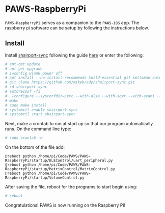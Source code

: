 # PAWS-RaspberryPi

`PAWS-RaspberryPi` serves as a companion to the `PAWS-iOS` app. The raspberry pi software can be setup by following the instructions below.

## Install

Install [shairport-sync](https://github.com/mikebrady/shairport-sync) following the guide [here](https://github.com/mikebrady/shairport-sync/blob/master/INSTALL.md) or enter the following:

```bash
# apt-get update
# apt-get upgrade
# iwconfig wlan0 power off
# apt install --no-install-recommends build-essential git xmltoman autoconf automake libtool libpopt-dev libconfig-dev libasound2-dev avahi-daemon libavahi-client-dev libssl-dev libsoxr-dev
# git clone https://github.com/mikebrady/shairport-sync.git
# cd shairport-sync
# autoreconf -fi
# ./configure --sysconfdir=/etc --with-alsa --with-soxr --with-avahi --with-ssl=openssl --with-systemd
# make
# sudo make install
# systemctl enable shairport-sync
# systemctl start shairport-sync
```

Next, make a crontab to run at start up so that our program automatically runs.
On the command line type:

```bash
# sudo crontab -e
```

On the bottom of the file add:

```text
@reboot python /home/pi/Code/PAWS/PAWS-RaspberryPi/startup/BLEControl/uart_peripheral.py
@reboot python /home/pi/Code/PAWS/PAWS-RaspberryPi/startup/MatrixControl/MatrixControl.py
@reboot python /home/pi/Code/PAWS/PAWS-RaspberryPi/startup/VolumeControl.py
```

After saving the file, reboot for the programs to start begin using:

```bash
# reboot
```

Congratulations! PAWS is now running on the Raspberry Pi!

